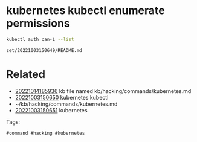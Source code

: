 # kubernetes kubectl enumerate permissions
```bash
kubectl auth can-i --list
```

` zet/20221003150649/README.md `

# Related

- [20221014185936](/zet/20221014185936/README.md) kb file named kb/hacking/commands/kubernetes.md
- [20221003150650](/zet/20221003150650/README.md) kubernetes kubectl
- ~/kb/hacking/commands/kubernetes.md
- [20221003150651](/zet/20221003150651/README.md) kubernetes

Tags:

    #command #hacking #kubernetes 
